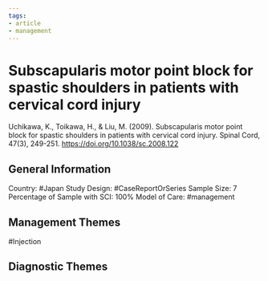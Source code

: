 ```yaml
---
tags:
- article
- management
---
```


# Subscapularis motor point block for spastic shoulders in patients with cervical cord injury
Uchikawa, K., Toikawa, H., & Liu, M. (2009). Subscapularis motor point block for spastic shoulders in patients with cervical cord injury. Spinal Cord, 47(3), 249-251. https://doi.org/10.1038/sc.2008.122 

## General Information
Country: #Japan
Study Design: #CaseReportOrSeries 
Sample Size: 7
Percentage of Sample with SCI: 100%
Model of Care: #management 

## Management Themes
#Injection 

## Diagnostic Themes
